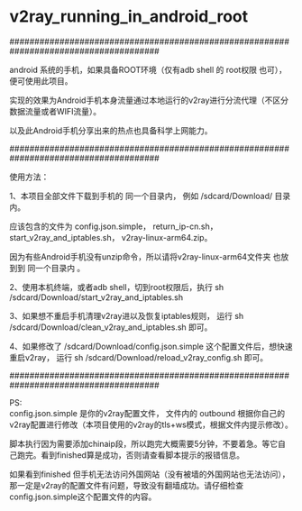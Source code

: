 # v2ray_running_in_android_root


######################################################################################


android 系统的手机，如果具备ROOT环境（仅有adb shell 的 root权限 也可），便可使用此项目。

实现的效果为Android手机本身流量通过本地运行的v2ray进行分流代理（不区分数据流量或者WIFI流量）。

以及此Android手机分享出来的热点也具备科学上网能力。

######################################################################################


使用方法：

1、本项目全部文件下载到手机的 同一个目录内， 例如 /sdcard/Download/ 目录内。

应该包含的文件为 config.json.simple， return_ip-cn.sh， start_v2ray_and_iptables.sh， v2ray-linux-arm64.zip。

因为有些Android手机没有unzip命令，所以请将v2ray-linux-arm64文件夹 也放到到 同一个目录内 。



2、使用本机终端，或者adb shell，切到root权限后，执行 sh /sdcard/Download/start_v2ray_and_iptables.sh


3、如果想不重启手机清理v2ray进以及恢复iptables规则， 运行 sh /sdcard/Download/clean_v2ray_and_iptables.sh 即可。

4、如果修改了 /sdcard/Download/config.json.simple 这个配置文件后，想快速重启v2ray， 运行 sh /sdcard/Download/reload_v2ray_config.sh 即可。

######################################################################################





PS:   
config.json.simple 是你的v2ray配置文件， 文件内的 outbound 根据你自己的v2ray配置进行修改（本项目使用的v2ray的tls+ws模式，根据文件内提示修改）。

脚本执行因为需要添加chinaip段，所以跑完大概需要5分钟，不要着急。等它自己跑完。看到finished算是成功，否则请查看脚本提示的报错信息。

如果看到finished 但手机无法访问外国网站（没有被墙的外国网站也无法访问），那一定是v2ray的配置文件有问题，导致没有翻墙成功。请仔细检查config.json.simple这个配置文件的内容。
